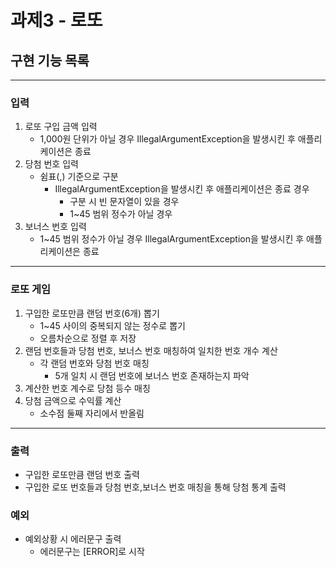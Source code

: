# 과제3 - 로또
## 구현 기능 목록
<hr>

### 입력

1. 로또 구입 금액 입력
    - 1,000원 단위가 아닐 경우 IllegalArgumentException을 발생시킨 후 애플리케이션은 종료
2. 당첨 번호 입력
    - 쉼표(,) 기준으로 구분
      - IllegalArgumentException을 발생시킨 후 애플리케이션은 종료 경우
        - 구분 시 빈 문자열이 있을 경우  
        - 1~45 범위 정수가 아닐 경우 
3. 보너스 번호 입력 
    - 1~45 범위 정수가 아닐 경우 IllegalArgumentException을 발생시킨 후 애플리케이션은 종료
<hr>

### 로또 게임
1. 구입한 로또만큼 랜덤 번호(6개) 뽑기
   - 1~45 사이의 중복되지 않는 정수로 뽑기
   - 오름차순으로 정렬 후 저장
2. 랜덤 번호들과 당첨 번호, 보너스 번호 매칭하여 일치한 번호 개수 계산
    - 각 랜덤 번호와 당첨 번호 매칭
      - 5개 일치 시 랜덤 번호에 보너스 번호 존재하는지 파악
3. 계산한 번호 계수로 당첨 등수 매칭
4. 당첨 금액으로 수익률 계산
   - 소수점 둘째 자리에서 반올림

<hr>

### 출력
 - 구입한 로또만큼 랜덤 번호 출력
 - 구입한 로또 번호들과 당첨 번호,보너스 번호 매칭을 통해 당첨 통계 출력


### 예외
  - 예외상황 시 에러문구 출력
    - 에러문구는 [ERROR]로 시작